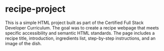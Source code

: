 # recipe-project
This is a simple HTML project built as part of the Certified Full Stack Developer Curriculum. The goal was to create a recipe webpage that meets specific accessibility and semantic HTML standards. The page includes a recipe title, introduction, ingredients list, step-by-step instructions, and an image of the dish. 
